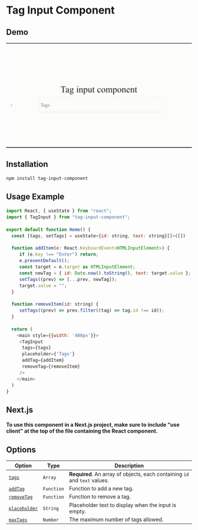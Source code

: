 # Tag Input Component

## Demo
![img](demo.gif)

## Installation
```
npm install tag-input-component
```

## Usage Example

```javascript
import React, { useState } from "react";
import { TagInput } from "tag-input-component";

export default function Home() {
  const [tags, setTags] = useState<{id: string, text: string}[]>([])

  function addItem(e: React.KeyboardEvent<HTMLInputElement>) {
     if (e.key !== "Enter") return;
     e.preventDefault();
     const target = e.target as HTMLInputElement;
     const newTag = { id: Date.now().toString(), text: target.value };
     setTags((prev) => [...prev, newTag]);
     target.value = "";
  }
	
  function removeItem(id: string) {
     setTags((prev) => prev.filter((tag) => tag.id !== id));
  }

  return (
    <main style={{width: '400px'}}>
     <TagInput
      tags={tags}
      placeholder={'Tags'}
      addTag={addItem}
      removeTag={removeItem}
     />
    </main>
  )
}
```

## Next.js

#### To use this component in a Next.js project, make sure to include "use client" at the top of the file containing the React component.

## Options

Option | Type | Description
--- | --- | ---
| [`tags`](#tags) | `Array` | **Required**. An array of objects, each containing `id` and `text` values. |
| [`addTag`](#addTag) | `Function` | Function to add a new tag.|
| [`removeTag`](#removeTag) | `Function` | Function to remove a tag. |
| [`placeholder`](#placeholder) | `String` | Placeholder text to display when the input is empty. |
| [`maxTags`](#maxTags) | `Number` | The maximum number of tags allowed. |